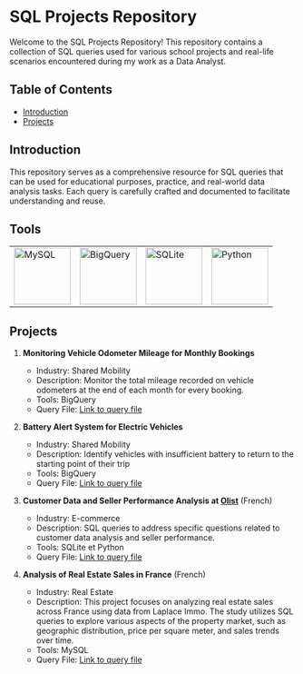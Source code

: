 # SQL Projects Repository

Welcome to the SQL Projects Repository! This repository contains a collection of SQL queries used for various school projects and real-life scenarios encountered during my work as a Data Analyst.

## Table of Contents

- [Introduction](#introduction)
- [Projects](#projects)

## Introduction

This repository serves as a comprehensive resource for SQL queries that can be used for educational purposes, practice, and real-world data analysis tasks. Each query is carefully crafted and documented to facilitate understanding and reuse.

## Tools
<table>
<tr>
<td><a href="#"><img src="https://upload.wikimedia.org/wikipedia/fr/6/62/MySQL.svg" alt="MySQL" align="center" width="100"/></a></td>
<td><a href="#"><img src="https://upload.wikimedia.org/wikipedia/commons/5/51/Google_Cloud_logo.svg" alt="BigQuery" align="center" width="100"/></a></td>
<td><a href="#"><img src="https://upload.wikimedia.org/wikipedia/commons/c/cc/SQLite_Logo.svg" alt="SQLite" align="center" width="100"/></a></td>
<td><a href="#"><img src="https://upload.wikimedia.org/wikipedia/commons/thumb/c/c3/Python-logo-notext.svg/1200px-Python-logo-notext.svg.png" alt="Python" align="center" width="100"/></a></td>
</tr>
</table>


## Projects

1. **Monitoring Vehicle Odometer Mileage for Monthly Bookings**
   - Industry: Shared Mobility
   - Description: Monitor the total mileage recorded on vehicle odometers at the end of each month for every booking.
   - Tools: BigQuery
   - Query File: [Link to query file](Project_1_Monitoring_Vehicle_Odometer_Mileage.md)
   
2. **Battery Alert System for Electric Vehicles**
   - Industry: Shared Mobility
   - Description: Identify vehicles with insufficient battery to return to the starting point of their trip
   - Tools: BigQuery
   - Query File: [Link to query file](Project_2_Battery_Alert_System_for_Electric_Vehicles.md)

3. **Customer Data and Seller Performance Analysis at [Olist](https://olist.com/)** (French)
   - Industry: E-commerce
   - Description: SQL queries to address specific questions related to customer data analysis and seller performance.
   - Tools: SQLite et Python
   - Query File: [Link to query file](Project_3_Analyse_des_données_Olist.ipynb)

4. **Analysis of Real Estate Sales in France** (French)
   - Industry: Real Estate
   - Description: This project focuses on analyzing real estate sales across France using data from Laplace Immo. The study utilizes SQL queries to explore various aspects of the property market, such as geographic distribution, price per square meter, and sales trends over time.
   - Tools: MySQL
   - Query File: [Link to query file](Project_4_Analyse_des_ventes_immobilières.md)
